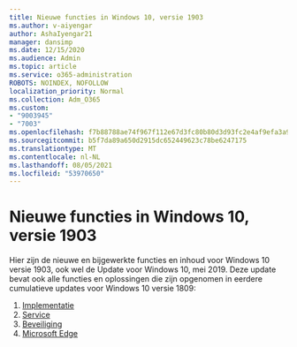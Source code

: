 ```yaml
---
title: Nieuwe functies in Windows 10, versie 1903
ms.author: v-aiyengar
author: AshaIyengar21
manager: dansimp
ms.date: 12/15/2020
ms.audience: Admin
ms.topic: article
ms.service: o365-administration
ROBOTS: NOINDEX, NOFOLLOW
localization_priority: Normal
ms.collection: Adm_O365
ms.custom:
- "9003945"
- "7003"
ms.openlocfilehash: f7b88788ae74f967f112e67d3fc80b80d3d93fc2e4af9efa3a977d16d1d70350
ms.sourcegitcommit: b5f7da89a650d2915dc652449623c78be6247175
ms.translationtype: MT
ms.contentlocale: nl-NL
ms.lasthandoff: 08/05/2021
ms.locfileid: "53970650"
---
```

# <a name="whats-new-in-windows-10-version-1903"></a>Nieuwe functies in Windows 10, versie 1903

Hier zijn de nieuwe en bijgewerkte functies en inhoud voor Windows 10 versie 1903, ook wel de Update voor Windows 10, mei 2019. Deze update bevat ook alle functies en oplossingen die zijn opgenomen in eerdere cumulatieve updates voor Windows 10 versie 1809:

1. [Implementatie](https://go.microsoft.com/fwlink/?linkid=2114296)
1. [Service](https://go.microsoft.com/fwlink/?linkid=2114493)
1. [Beveiliging](https://go.microsoft.com/fwlink/?linkid=2114297)
1. [Microsoft Edge](https://go.microsoft.com/fwlink/?linkid=2114298)
